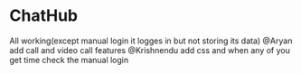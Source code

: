 # ChatHub
All working(except manual login it logges in but not storing its data) 
@Aryan add call and video call features
@Krishnendu add css
and when any of you get time check the manual login 
